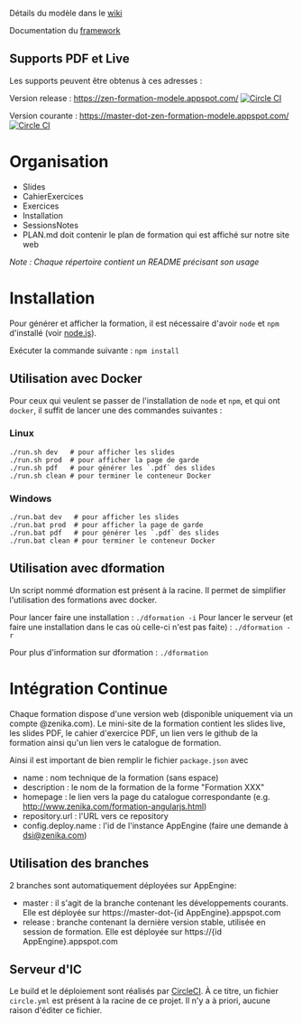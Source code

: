 Détails du modèle dans le [wiki](https://github.com/Zenika/Formation--Modele/wiki)

Documentation du [framework](https://github.com/Zenika/Formation--Framework)


## Supports PDF et Live

Les supports peuvent être obtenus à ces adresses :

Version release : https://zen-formation-modele.appspot.com/ [![Circle CI](https://circleci.com/gh/Zenika/formation-html5-avance/tree/release.svg?style=svg&circle-token=2db9d589c3e04a16ec90df263f003eec7cf11eed)](https://circleci.com/gh/Zenika/formation-html5-avance/tree/release)

Version courante : https://master-dot-zen-formation-modele.appspot.com/ [![Circle CI](https://circleci.com/gh/Zenika/formation-html5-avance/tree/master.svg?style=svg&circle-token=2db9d589c3e04a16ec90df263f003eec7cf11eed)](https://circleci.com/gh/Zenika/formation-html5-avance/tree/master)

# Organisation

- Slides
- CahierExercices
- Exercices
- Installation
- SessionsNotes
- PLAN.md doit contenir le plan de formation qui est affiché sur notre site web

*Note : Chaque répertoire contient un README précisant son usage*

# Installation

Pour générer et afficher la formation, il est nécessaire d'avoir `node` et `npm` d'installé (voir [node.js](http://nodejs.org/)).

Exécuter la commande suivante :
`npm install`

## Utilisation avec Docker

Pour ceux qui veulent se passer de l'installation de `node` et `npm`, et qui ont `docker`, il suffit de lancer une des commandes suivantes : <br>

### Linux

    ./run.sh dev   # pour afficher les slides
    ./run.sh prod  # pour afficher la page de garde
    ./run.sh pdf   # pour générer les `.pdf` des slides
    ./run.sh clean # pour terminer le conteneur Docker

### Windows

    ./run.bat dev   # pour afficher les slides
    ./run.bat prod  # pour afficher la page de garde
    ./run.bat pdf   # pour générer les `.pdf` des slides
    ./run.bat clean # pour terminer le conteneur Docker

## Utilisation avec dformation

Un script nommé dformation est présent à la racine. Il permet de simplifier l'utilisation des formations avec docker.

Pour lancer faire une installation : `./dformation -i`
Pour lancer le serveur (et faire une installation dans le cas où celle-ci n'est pas faite) :
`./dformation -r`

Pour plus d'information sur dformation : `./dformation`

# Intégration Continue

Chaque formation dispose d'une version web (disponible uniquement via un compte @zenika.com). Le mini-site de la formation contient les slides live, les slides PDF, le cahier d'exercice PDF, un lien vers le github de la formation ainsi qu'un lien vers le catalogue de formation.

Ainsi il est important de bien remplir le fichier `package.json` avec

- name : nom technique de la formation (sans espace)
- description : le nom de la formation de la forme "Formation XXX"
- homepage : le lien vers la page du catalogue correspondante (e.g. http://www.zenika.com/formation-angularjs.html)
- repository.url : l'URL vers ce repository
- config.deploy.name : l'id de l'instance AppEngine (faire une demande à dsi@zenika.com)

## Utilisation des branches

2 branches sont automatiquement déployées sur AppEngine:

- master : il s'agit de la branche contenant les développements courants. Elle est déployée sur https://master-dot-{id AppEngine}.appspot.com
- release : branche contenant la dernière version stable, utilisée en session de formation. Elle est déployée sur https://{id AppEngine}.appspot.com

## Serveur d'IC

Le build et le déploiement sont réalisés par [CircleCI](https://circleci.com). À ce titre, un fichier `circle.yml` est présent à la racine de ce projet. Il n'y a à priori, aucune raison d'éditer ce fichier.
